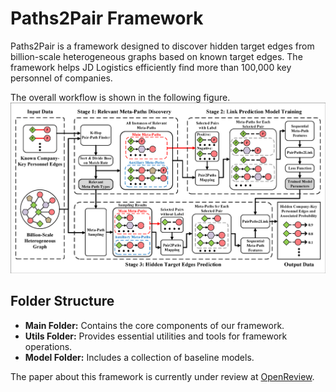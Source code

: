 # Paths2Pair Framework

Paths2Pair is a framework designed to discover hidden target edges from billion-scale heterogeneous graphs based on known target edges. The framework helps JD Logistics efficiently find more than 100,000 key personnel of companies.

The overall workflow is shown in the following figure.
![Deployment](./fig/Model_Overall_V9.png)

## Folder Structure

- **Main Folder:** Contains the core components of our framework.
- **Utils Folder:** Provides essential utilities and tools for framework operations.
- **Model Folder:** Includes a collection of baseline models.

The paper about this framework is currently under review at [OpenReview](https://openreview.net/forum?id=3f16chu3yQ).
